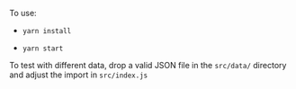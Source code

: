 To use:

* `yarn install`

* `yarn start`

To test with different data, drop a valid JSON file in the `src/data/` directory and adjust the import in `src/index.js`
